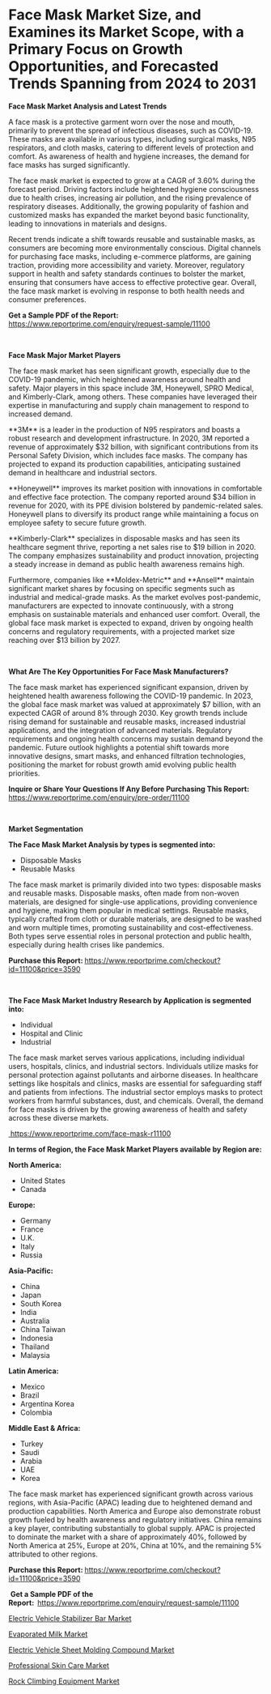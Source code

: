 <p><h1>Face Mask Market Size, and Examines its Market Scope, with a Primary Focus on Growth Opportunities, and Forecasted Trends Spanning from 2024 to 2031</h1></p><p><strong>Face Mask Market Analysis and Latest Trends</strong></p>
<p><p>A face mask is a protective garment worn over the nose and mouth, primarily to prevent the spread of infectious diseases, such as COVID-19. These masks are available in various types, including surgical masks, N95 respirators, and cloth masks, catering to different levels of protection and comfort. As awareness of health and hygiene increases, the demand for face masks has surged significantly.</p><p>The face mask market is expected to grow at a CAGR of 3.60% during the forecast period. Driving factors include heightened hygiene consciousness due to health crises, increasing air pollution, and the rising prevalence of respiratory diseases. Additionally, the growing popularity of fashion and customized masks has expanded the market beyond basic functionality, leading to innovations in materials and designs.</p><p>Recent trends indicate a shift towards reusable and sustainable masks, as consumers are becoming more environmentally conscious. Digital channels for purchasing face masks, including e-commerce platforms, are gaining traction, providing more accessibility and variety. Moreover, regulatory support in health and safety standards continues to bolster the market, ensuring that consumers have access to effective protective gear. Overall, the face mask market is evolving in response to both health needs and consumer preferences.</p></p>
<p><strong>Get a Sample PDF of the Report:&nbsp;</strong> <a href="https://www.reportprime.com/enquiry/request-sample/11100?utm_campaign=1197&utm_medium=2&utm_source=Github&utm_content=ia&utm_term=29112024&utm_id=face-mask">https://www.reportprime.com/enquiry/request-sample/11100</a></p>
<p>&nbsp;</p>
<p><strong>Face Mask Major Market Players</strong></p>
<p><p>The face mask market has seen significant growth, especially due to the COVID-19 pandemic, which heightened awareness around health and safety. Major players in this space include 3M, Honeywell, SPRO Medical, and Kimberly-Clark, among others. These companies have leveraged their expertise in manufacturing and supply chain management to respond to increased demand.</p><p>**3M** is a leader in the production of N95 respirators and boasts a robust research and development infrastructure. In 2020, 3M reported a revenue of approximately $32 billion, with significant contributions from its Personal Safety Division, which includes face masks. The company has projected to expand its production capabilities, anticipating sustained demand in healthcare and industrial sectors.</p><p>**Honeywell** improves its market position with innovations in comfortable and effective face protection. The company reported around $34 billion in revenue for 2020, with its PPE division bolstered by pandemic-related sales. Honeywell plans to diversify its product range while maintaining a focus on employee safety to secure future growth.</p><p>**Kimberly-Clark** specializes in disposable masks and has seen its healthcare segment thrive, reporting a net sales rise to $19 billion in 2020. The company emphasizes sustainability and product innovation, projecting a steady increase in demand as public health awareness remains high.</p><p>Furthermore, companies like **Moldex-Metric** and **Ansell** maintain significant market shares by focusing on specific segments such as industrial and medical-grade masks. As the market evolves post-pandemic, manufacturers are expected to innovate continuously, with a strong emphasis on sustainable materials and enhanced user comfort. Overall, the global face mask market is expected to expand, driven by ongoing health concerns and regulatory requirements, with a projected market size reaching over $13 billion by 2027.</p></p>
<p>&nbsp;</p>
<p><strong>What Are The Key Opportunities For Face Mask Manufacturers?</strong></p>
<p><p>The face mask market has experienced significant expansion, driven by heightened health awareness following the COVID-19 pandemic. In 2023, the global face mask market was valued at approximately $7 billion, with an expected CAGR of around 8% through 2030. Key growth trends include rising demand for sustainable and reusable masks, increased industrial applications, and the integration of advanced materials. Regulatory requirements and ongoing health concerns may sustain demand beyond the pandemic. Future outlook highlights a potential shift towards more innovative designs, smart masks, and enhanced filtration technologies, positioning the market for robust growth amid evolving public health priorities.</p></p>
<p><strong>Inquire or Share Your Questions If Any Before Purchasing This Report:</strong> <a href="https://www.reportprime.com/enquiry/pre-order/11100?utm_campaign=1197&utm_medium=2&utm_source=Github&utm_content=ia&utm_term=29112024&utm_id=face-mask">https://www.reportprime.com/enquiry/pre-order/11100</a></p>
<p>&nbsp;</p>
<p><strong>Market Segmentation</strong></p>
<p><strong>The Face Mask Market Analysis by types is segmented into:</strong></p>
<p><ul><li>Disposable Masks</li><li>Reusable Masks</li></ul></p>
<p><p>The face mask market is primarily divided into two types: disposable masks and reusable masks. Disposable masks, often made from non-woven materials, are designed for single-use applications, providing convenience and hygiene, making them popular in medical settings. Reusable masks, typically crafted from cloth or durable materials, are designed to be washed and worn multiple times, promoting sustainability and cost-effectiveness. Both types serve essential roles in personal protection and public health, especially during health crises like pandemics.</p></p>
<p><strong>Purchase this Report:&nbsp;</strong><a href="https://www.reportprime.com/checkout?id=11100&price=3590&utm_campaign=1197&utm_medium=2&utm_source=Github&utm_content=ia&utm_term=29112024&utm_id=face-mask">https://www.reportprime.com/checkout?id=11100&price=3590</a></p>
<p>&nbsp;</p>
<p><strong>The Face Mask Market Industry Research by Application is segmented into:</strong></p>
<p><ul><li>Individual</li><li>Hospital and Clinic</li><li>Industrial</li></ul></p>
<p><p>The face mask market serves various applications, including individual users, hospitals, clinics, and industrial sectors. Individuals utilize masks for personal protection against pollutants and airborne diseases. In healthcare settings like hospitals and clinics, masks are essential for safeguarding staff and patients from infections. The industrial sector employs masks to protect workers from harmful substances, dust, and chemicals. Overall, the demand for face masks is driven by the growing awareness of health and safety across these diverse markets.</p></p>
<p><a href="https://www.reportprime.com/face-mask-r11100?utm_campaign=1197&utm_medium=2&utm_source=Github&utm_content=ia&utm_term=29112024&utm_id=face-mask">&nbsp;https://www.reportprime.com/face-mask-r11100</a></p>
<p><strong>In terms of Region, the Face Mask Market Players available by Region are:</strong></p>
<p>
    <p> <strong> North America: </strong>
        <ul>
            <li>United States</li>
            <li>Canada</li>
        </ul>
        </p> 
    <p> <strong> Europe: </strong>
        <ul>
            <li>Germany</li>
            <li>France</li>
            <li>U.K.</li>
            <li>Italy</li>
            <li>Russia</li>
        </ul>
        </p> 
    <p> <strong> Asia-Pacific: </strong>
        <ul>
            <li>China</li>
            <li>Japan</li>
            <li>South Korea</li>
            <li>India</li>
            <li>Australia</li>
            <li>China Taiwan</li>
            <li>Indonesia</li>
            <li>Thailand</li>
            <li>Malaysia</li>
        </ul>
        </p> 
    <p> <strong> Latin America: </strong>
        <ul>
            <li>Mexico</li>
            <li>Brazil</li>
            <li>Argentina Korea</li>
            <li>Colombia</li>
        </ul>
        </p> 
    <p> <strong> Middle East & Africa: </strong>
        <ul>
            <li>Turkey</li>
            <li>Saudi</li>
            <li>Arabia</li>
            <li>UAE</li>
            <li>Korea</li>
        </ul>
    </p>
    </p>
<p><p>The face mask market has experienced significant growth across various regions, with Asia-Pacific (APAC) leading due to heightened demand and production capabilities. North America and Europe also demonstrate robust growth fueled by health awareness and regulatory initiatives. China remains a key player, contributing substantially to global supply. APAC is projected to dominate the market with a share of approximately 40%, followed by North America at 25%, Europe at 20%, China at 10%, and the remaining 5% attributed to other regions.</p></p>
<p><strong>Purchase this Report: </strong><a href="https://www.reportprime.com/checkout?id=11100&price=3590&utm_campaign=1197&utm_medium=2&utm_source=Github&utm_content=ia&utm_term=29112024&utm_id=face-mask">https://www.reportprime.com/checkout?id=11100&price=3590</a></p>
<p>&nbsp;<strong>Get a Sample PDF of the Report:&nbsp;&nbsp;</strong><a href="https://www.reportprime.com/enquiry/request-sample/11100?utm_campaign=1197&utm_medium=2&utm_source=Github&utm_content=ia&utm_term=29112024&utm_id=face-mask">https://www.reportprime.com/enquiry/request-sample/11100</a></p>
<p><strong></strong></p>
<p><p><a href="https://issuu.com/reportprime-2/docs/electric-vehicle-stabilizer-bar-market-size-2030.p?utm_campaign=1197&utm_medium=2&utm_source=Github&utm_content=ia&utm_term=29112024&utm_id=face-mask">Electric Vehicle Stabilizer Bar Market</a></p><p><a href="https://www.linkedin.com/pulse/evaporated-milk-spectrum-usage-patterns-sector-evolution-2024-2031-le5ye?utm_campaign=1197&utm_medium=2&utm_source=Github&utm_content=ia&utm_term=29112024&utm_id=face-mask">Evaporated Milk Market</a></p><p><a href="https://issuu.com/reportprime-2/docs/electric-vehicle-sheet-molding-compound-market-siz?utm_campaign=1197&utm_medium=2&utm_source=Github&utm_content=ia&utm_term=29112024&utm_id=face-mask">Electric Vehicle Sheet Molding Compound Market</a></p><p><a href="https://www.linkedin.com/pulse/emerging-technologies-reshaping-professional-skin-care-market-dtrjc?utm_campaign=1197&utm_medium=2&utm_source=Github&utm_content=ia&utm_term=29112024&utm_id=face-mask">Professional Skin Care Market</a></p><p><a href="https://www.linkedin.com/pulse/global-rock-climbing-equipment-market-size-trends-analysis-regional-dmzcc?utm_campaign=1197&utm_medium=2&utm_source=Github&utm_content=ia&utm_term=29112024&utm_id=face-mask">Rock Climbing Equipment Market</a></p></p>